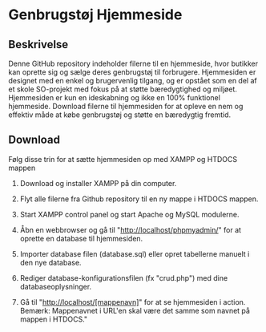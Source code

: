 # Genbrugstøj Hjemmeside
## Beskrivelse

Denne GitHub repository indeholder filerne til en hjemmeside, hvor butikker kan oprette sig og sælge deres genbrugstøj til forbrugere. Hjemmesiden er designet med en enkel og brugervenlig tilgang, og er opstået som en del af et skole SO-projekt med fokus på at støtte bæredygtighed og miljøet. Hjemmesiden er kun en ideskabning og ikke en 100% funktionel hjemmeside. Download filerne til hjemmesiden for at opleve en nem og effektiv måde at købe genbrugstøj og støtte en bæredygtig fremtid.


## Download

Følg disse trin for at sætte hjemmesiden op med XAMPP og HTDOCS mappen

1.  Download og installer XAMPP på din computer.

2.  Flyt alle filerne fra Github repository til en ny mappe i HTDOCS mappen.

3.  Start XAMPP control panel og start Apache og MySQL modulerne.

4.  Åbn en webbrowser og gå til "[http://localhost/phpmyadmin/](http://localhost/phpmyadmin/)" for at oprette en database til hjemmesiden.

5.  Importer database filen (database.sql) eller opret tabellerne manuelt i den nye database.

6.  Rediger database-konfigurationsfilen (fx "crud.php") med dine databaseoplysninger.

8.  Gå til "[http://localhost/[mappenavn]](http://localhost/%5Bmappenavn%5D)" for at se hjemmesiden i action. Bemærk: Mappenavnet i URL'en skal være det samme som navnet på mappen i HTDOCS."
